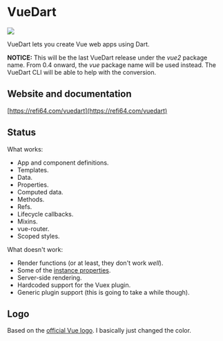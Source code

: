 # VueDart

![](https://raw.githubusercontent.com/kirbyfan64/vuedart/master/logo/logo.png)

VueDart lets you create Vue web apps using Dart.

**NOTICE:** This will be the last VueDart release under the *vue2* package name. From
0.4 onward, the *vue* package name will be used instead. The VueDart CLI will be able to
help with the conversion.

## Website and documentation

[https://refi64.com/vuedart](https://refi64.com/vuedart)

## Status

What works:

- App and component definitions.
- Templates.
- Data.
- Properties.
- Computed data.
- Methods.
- Refs.
- Lifecycle callbacks.
- Mixins.
- vue-router.
- Scoped styles.

What doesn't work:

- Render functions (or at least, they don't work *well*).
- Some of the [instance properties](https://vuejs.org/v2/api/#Instance-Properties).
- Server-side rendering.
- Hardcoded support for the Vuex plugin.
- Generic plugin support (this is going to take a while though).

## Logo

Based on the [official Vue logo](https://github.com/vuejs/art). I basically just changed
the color.
